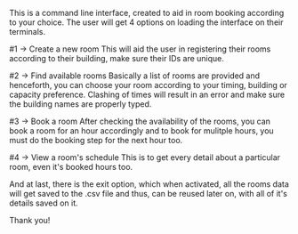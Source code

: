 This is a command line interface, created to aid in room booking according to your choice. The user will get 4 options on loading the interface on their terminals. 

#1 -> Create a new room
This will aid the user in registering their rooms according to their building, make sure their IDs are unique.

#2 -> Find available rooms
Basically a list of rooms are provided and henceforth, you can choose your room according to your timing, building or capacity preference. Clashing of times will result in an error and make sure the building names are properly typed.

#3 -> Book a room
After checking the availability of the rooms, you can book a room for an hour accordingly and to book for mulitple hours, you must do the booking step for the next hour too. 

#4 -> View a room's schedule
This is to get every detail about a particular room, even it's booked hours too.

And at last, there is the exit option, which when activated, all the rooms data will get saved to the .csv file and thus, can be reused later on, with all of it's details saved on it.

Thank you!